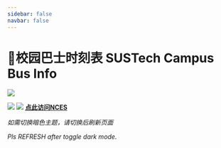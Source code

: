 ```yaml
---
sidebar: false
navbar: false
---
```

# 🚌校园巴士时刻表 SUSTech Campus Bus Info

![](https://mirrors.sustech.edu.cn/site/sustech-online/img/misc/bustimer-banner1.png)

<ClientOnly>
  <TabView :isMapTabEnabled="true"></TabView>
</ClientOnly>

![](https://mirrors.sustech.edu.cn/site/sustech-online/img/misc/sustown-ad-202409.png)
![](https://mirrors.sustech.edu.cn/site/sustech-online/img/misc/nces-ad-202308.png)
[**点此访问NCES**](https://nces.cra.moe/)

*如需切换暗色主题，请切换后刷新页面*

*Pls REFRESH after toggle dark mode.*